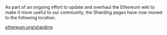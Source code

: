 As part of an ongoing effort to update and overhaul the Ethereum wiki to make it more useful to our community, the Sharding pages have now moved to the following location.

[ethereum.org/sharding](https://ethereum.org/upgrades/shard-chains)
